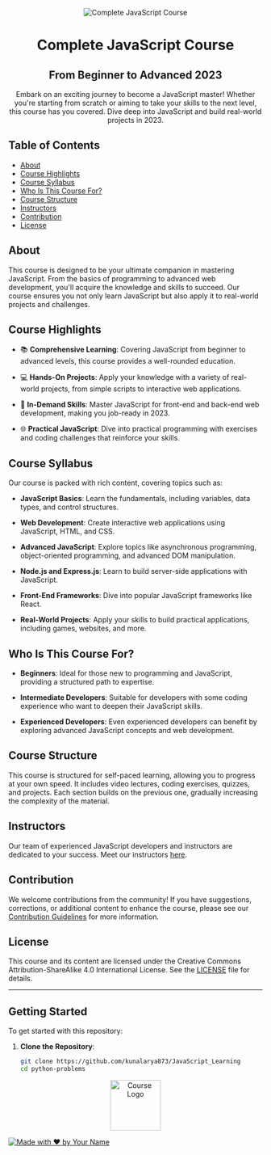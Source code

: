 <!-- Add your project banner here -->
<p align="center">
  <img src="https://miro.medium.com/v2/resize:fit:1400/1*L_QoAG863l8QvqxpNyBiqw.gif" alt="Complete JavaScript Course">
</p>

<!-- Project Title -->
<h1 align="center">Complete JavaScript Course</h1>
<h2 align="center">From Beginner to Advanced 2023</h2>

<!-- Project Description -->
<p align="center">
  Embark on an exciting journey to become a JavaScript master! Whether you're starting from scratch or aiming to take your skills to the next level, this course has you covered. Dive deep into JavaScript and build real-world projects in 2023.
</p>

<!-- Table of Contents -->
<h2>Table of Contents</h2>

- [About](#about)
- [Course Highlights](#course-highlights)
- [Course Syllabus](#course-syllabus)
- [Who Is This Course For?](#who-is-this-course-for)
- [Course Structure](#course-structure)
- [Instructors](#instructors)
- [Contribution](#contribution)
- [License](#license)

<!-- About Section -->
## About

This course is designed to be your ultimate companion in mastering JavaScript. From the basics of programming to advanced web development, you'll acquire the knowledge and skills to succeed. Our course ensures you not only learn JavaScript but also apply it to real-world projects and challenges.

<!-- Course Highlights Section -->
## Course Highlights

- 📚 **Comprehensive Learning**: Covering JavaScript from beginner to advanced levels, this course provides a well-rounded education.

- 💻 **Hands-On Projects**: Apply your knowledge with a variety of real-world projects, from simple scripts to interactive web applications.

- 🌟 **In-Demand Skills**: Master JavaScript for front-end and back-end web development, making you job-ready in 2023.

- 🌐 **Practical JavaScript**: Dive into practical programming with exercises and coding challenges that reinforce your skills.

<!-- Course Syllabus Section -->
## Course Syllabus

Our course is packed with rich content, covering topics such as:

- **JavaScript Basics**: Learn the fundamentals, including variables, data types, and control structures.

- **Web Development**: Create interactive web applications using JavaScript, HTML, and CSS.

- **Advanced JavaScript**: Explore topics like asynchronous programming, object-oriented programming, and advanced DOM manipulation.

- **Node.js and Express.js**: Learn to build server-side applications with JavaScript.

- **Front-End Frameworks**: Dive into popular JavaScript frameworks like React.

- **Real-World Projects**: Apply your skills to build practical applications, including games, websites, and more.

<!-- Who Is This Course For? Section -->
## Who Is This Course For?

- **Beginners**: Ideal for those new to programming and JavaScript, providing a structured path to expertise.

- **Intermediate Developers**: Suitable for developers with some coding experience who want to deepen their JavaScript skills.

- **Experienced Developers**: Even experienced developers can benefit by exploring advanced JavaScript concepts and web development.

<!-- Course Structure Section -->
## Course Structure

This course is structured for self-paced learning, allowing you to progress at your own speed. It includes video lectures, coding exercises, quizzes, and projects. Each section builds on the previous one, gradually increasing the complexity of the material.

<!-- Instructors Section -->
## Instructors

Our team of experienced JavaScript developers and instructors are dedicated to your success. Meet our instructors [here](instructors.md).

<!-- Contribution Section -->
## Contribution

We welcome contributions from the community! If you have suggestions, corrections, or additional content to enhance the course, please see our [Contribution Guidelines](CONTRIBUTING.md) for more information.

<!-- License Section -->
## License

This course and its content are licensed under the Creative Commons Attribution-ShareAlike 4.0 International License. See the [LICENSE](LICENSE) file for details.

---


<!-- Getting Started Section -->
## Getting Started

To get started with this repository:

1. **Clone the Repository**:
   ```bash
   git clone https://github.com/kunalarya873/JavaScript_Learning
   cd python-problems

<p align="center">
  <img src="https://thumbs.dreamstime.com/z/logotipo-do-javascript-136765881.jpg" alt="Course Logo" width=100 >
</p>

[![Made with ❤️ by Your Name](https://img.shields.io/badge/Made%20with%20%E2%9D%A4%EF%B8%8F%20by-Kunal%20Arya-blue)](https://github.com/kunalarya873)
